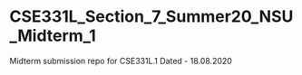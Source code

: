 # CSE331L_Section_7_Summer20_NSU_Midterm_1
Midterm submission repo for CSE331L.1 Dated - 18.08.2020
